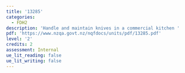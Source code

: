 ```yaml
---
title: '13285'
categories:
  - FDH2
description: 'Handle and maintain knives in a commercial kitchen '
pdf: 'https://www.nzqa.govt.nz/nqfdocs/units/pdf/13285.pdf'
level: '2'
credits: 2
assessment: Internal
ue_lit_reading: false
ue_lit_writing: false
---
```


